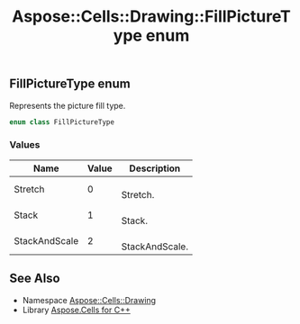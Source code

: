 ﻿---
title: Aspose::Cells::Drawing::FillPictureType enum
linktitle: FillPictureType
second_title: Aspose.Cells for C++ API Reference
description: 'Aspose::Cells::Drawing::FillPictureType enum. Represents the picture fill type in C++.'
type: docs
weight: 8000
url: /cpp/aspose.cells.drawing/fillpicturetype/
---
## FillPictureType enum


Represents the picture fill type.

```cpp
enum class FillPictureType
```

### Values

| Name | Value | Description |
| --- | --- | --- |
| Stretch | 0 | <br>Stretch. |
| Stack | 1 | <br>Stack. |
| StackAndScale | 2 | <br>StackAndScale. |

## See Also

* Namespace [Aspose::Cells::Drawing](../)
* Library [Aspose.Cells for C++](../../)
